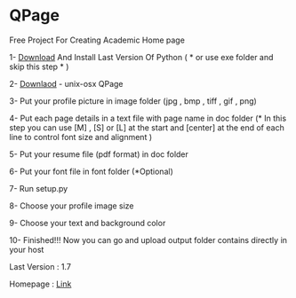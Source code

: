 # QPage
Free Project For Creating  Academic Home page
						                                                                     

1- [Download](https://www.python.org/downloads/) And Install Last Version Of Python ( * or use exe folder and skip this step * )

2- [Downlaod](https://github.com/sepandhaghighi/qpage/archive/v1.7-unix.tar.gz) - unix-osx QPage

3- Put your profile picture in image folder (jpg , bmp , tiff , gif , png)

4- Put each page details in a text file with page name in doc folder (* In this step you can use [M] , [S] or [L] at the start and [center] at the end of each line to control font size and alignment )

5- Put your resume file (pdf format) in doc folder

6- Put your font file in font folder (*Optional)

7- Run setup.py

8- Choose your profile image size

9- Choose your text and background color 

10- Finished!!! Now you can go and upload output folder contains directly in your host

Last Version : 1.7

Homepage : [Link](http://www.qpage.ir)

